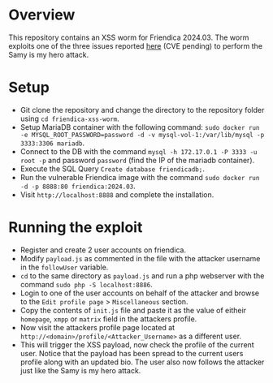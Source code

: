 # Overview
This repository contains an XSS worm for Friendica 2024.03. The worm exploits one of the three issues reported [here](https://github.com/friendica/friendica/issues/14220) (CVE pending) to perform the Samy is my hero attack.

# Setup
- Git clone the repository and change the directory to the repository folder using `cd friendica-xss-worm`.
- Setup MariaDB container with the following command:
`sudo docker run -e MYSQL_ROOT_PASSWORD=password -d -v mysql-vol-1:/var/lib/mysql -p 3333:3306 mariadb`.
- Connect to the DB with the command `mysql -h 172.17.0.1 -P 3333 -u root -p` and password `password` (find the IP of the mariadb container).
- Execute the SQL Query `Create database friendicadb;`.
- Run the vulnerable Friendica image with the command `sudo docker run -d -p 8888:80 friendica:2024.03`.
- Visit `http://localhost:8888` and complete the installation.

# Running the exploit
- Register and create 2 user accounts on friendica.
- Modify `payload.js` as commented in the file with the attacker username in the `followUser` variable.
- `cd` to the same directory as `payload.js` and run a php webserver with the command `sudo php -S localhost:8886`.
- Login to one of the user accounts on behalf of the attacker and browse to the `Edit profile page` > `Miscellaneous` section.
- Copy the contents of `init.js` file and paste it as the value of eitheir `homepage`, `xmpp` or `matrix` field in the attackers profile.
- Now visit the attackers profile page located at `http://<domain>/profile/<Attacker_Username>` as a different user.
- This will trigger the XSS payload, now check the profile of the current user. Notice that the payload has been spread to the current users profile along with an updated bio. The user also now follows the attacker just like the Samy is my hero attack.
